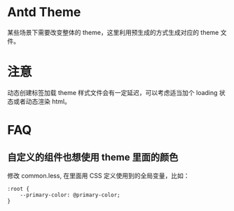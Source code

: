 # Antd Theme
某些场景下需要改变整体的 theme，这里利用预生成的方式生成对应的 theme 文件。

# 注意
动态创建标签加载 theme 样式文件会有一定延迟，可以考虑适当加个 loading 状态或者动态渲染 html。

# FAQ
## 自定义的组件也想使用 theme 里面的颜色
修改 common.less, 在里面用 CSS 定义使用到的全局变量，比如：
```
:root {
    --primary-color: @primary-color;
}
```